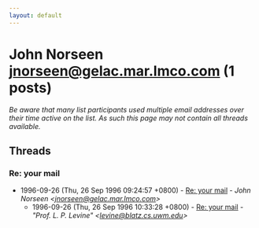 ```yaml
---
layout: default
---
```


# John Norseen <jnorseen@gelac.mar.lmco.com> (1 posts)

_Be aware that many list participants used multiple email addresses over their time active on the list. As such this page may not contain all threads available._

## Threads

### Re: your mail
+ 1996-09-26 (Thu, 26 Sep 1996 09:24:57 +0800) - [Re: your mail](/archive/1996/09/b9921dde3d7bb2dc04abed88e9d1516f15e0cdade9222ca94773354ebb1f0f70) - _John Norseen \<jnorseen@gelac.mar.lmco.com\>_
  + 1996-09-26 (Thu, 26 Sep 1996 10:33:28 +0800) - [Re: your mail](/archive/1996/09/528073e3e59d473f846f9499674b23bd60160f9ca33355ac5dd5e8e792091993) - _"Prof. L. P. Levine" \<levine@blatz.cs.uwm.edu\>_

